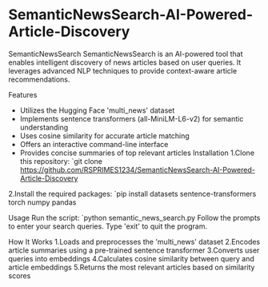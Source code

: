 # SemanticNewsSearch-AI-Powered-Article-Discovery
SemanticNewsSearch
SemanticNewsSearch is an AI-powered tool that enables intelligent discovery of news articles based on user queries. It leverages advanced NLP techniques to provide context-aware article recommendations.

Features
* Utilizes the Hugging Face 'multi_news' dataset
* Implements sentence transformers (all-MiniLM-L6-v2) for semantic understanding
* Uses cosine similarity for accurate article matching
* Offers an interactive command-line interface
* Provides concise summaries of top relevant articles
Installation
1.Clone this repository:
`git clone https://github.com/RSPRIMES1234/SemanticNewsSearch-AI-Powered-Article-Discovery

2.Install the required packages:
`pip install datasets sentence-transformers torch numpy pandas

Usage
Run the script:
`python semantic_news_search.py
Follow the prompts to enter your search queries. Type 'exit' to quit the program.

How It Works
1.Loads and preprocesses the 'multi_news' dataset
2.Encodes article summaries using a pre-trained sentence transformer
3.Converts user queries into embeddings
4.Calculates cosine similarity between query and article embeddings
5.Returns the most relevant articles based on similarity scores
